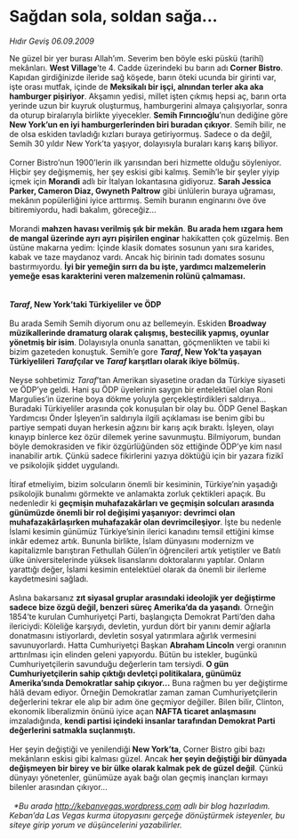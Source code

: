 # Sağdan sola, soldan sağa...

*Hıdır Geviş 06.09.2009*

<div class="taraf_structure_2col_1zq">
<div class="margen_n">



 <p>Ne güzel bir yer burası Allah’ım. Severim ben böyle eski püskü (tarihî) mekânları. <b>West Village</b>’te 4. Cadde üzerindeki bu barın adı <b>Corner Bistro</b>. Kapıdan girdiğinizde ileride sağ köşede, barın öteki ucunda bir girinti var, işte orası mutfak, içinde de <b>Meksikalı bir işçi, alnından terler aka aka hamburger pişiriyor</b>. Akşamın yedisi, millet işten çıkmış hepsi aç, barın orta yerinde uzun bir kuyruk oluşturmuş, hamburgerini almaya çalışıyorlar, sonra da oturup biralarıyla birlikte yiyecekler. <b>Semih Fırıncıoğlu</b>’nun dediğine göre <b>New York’un en iyi hamburgerlerinden biri buradan çıkıyor</b>. Semih bilir, ne de olsa eskiden tavladığı kızları buraya getiriyormuş. Sadece o da değil, Semih 30 yıldır New York’ta yaşıyor, dolayısıyla buraları karış karış biliyor. <br/><br/>Corner Bistro’nun 1900’lerin ilk yarısından beri hizmette olduğu söyleniyor. Hiçbir şey değişmemiş, her şey eskisi gibi kalmış. Semih’le bir şeyler yiyip içmek için <b>Morandi</b> adlı bir İtalyan lokantasına gidiyoruz. <b>Sarah Jessica Parker, Cameron Diaz, Gwyneth Paltrow</b> gibi ünlülerin buraya uğraması, mekânın popülerliğini iyice arttırmış. Semih buranın enginarını öve öve bitiremiyordu, hadi bakalım, göreceğiz... <br/><br/>Morandi <b>mahzen havası verilmiş şık bir mekân</b>. <b>Bu arada hem ızgara hem de mangal üzerinde ayrı ayrı pişirilen enginar</b> hakikatten çok güzelmiş. Ben üstüne makarna yedim: İçinde klasik domates sosunun yanı sıra karides, kabak ve taze maydanoz vardı. Ancak hiç birinin tadı domates sosunu bastırmıyordu. <b>İyi bir yemeğin sırrı da bu işte, yardımcı malzemelerin yemeğe esas karakterini veren malzemenin rolünü çalmaması.</b>   <b><i><br/><br/><br/>Taraf</i></b><b>, New York’taki Türkiyeliler ve ÖDP</b> <br/><br/>Bu arada Semih Semih diyorum onu az bellemeyin. Eskiden <b>Broadway müzikallerinde dramaturg olarak çalışmış, bestecilik yapmış, oyunlar yönetmiş bir isim</b>. Dolayısıyla onunla sanattan, göçmenlikten ve tabii ki bizim gazeteden konuştuk. Semih’e gore <b><i>Taraf</i>, New Yok’ta yaşayan Türkiyelileri <i>Taraf</i>çılar ve <i>Taraf</i> karşıtları olarak ikiye bölmüş.</b> <br/><br/>Neyse sohbetimiz <i>Taraf</i>’tan Amerikan siyasetine oradan da Türkiye siyaseti ve ÖDP’ye geldi. Hani şu ÖDP üyelerinin saygın bir entelektüel olan Roni Margulies’in üzerine boya dökme yoluyla gerçekleştirdikleri saldırıya... Buradaki Türkiyeliler arasında çok konuşulan bir olay bu. ÖDP Genel Başkan Yardımcısı Önder İşleyen’in saldırıyla ilgili açıklaması ise benim gibi bu partiye sempati duyan herkesin ağzını bir karış açık bıraktı. İşleyen, olayı kınayıp binlerce kez özür dilemek yerine savunmuştu. Bilmiyorum, bundan böyle demokrasiden ve fikir özgürlüğünden söz ettiğinde ÖDP’ye kim nasıl inanabilir artık. Çünkü sadece fikirlerini yazıya döktüğü için bir yazara fizikî ve psikolojik şiddet uygulandı. <br/><br/>İtiraf etmeliyim, bizim solcuların önemli bir kesiminin, Türkiye’nin yaşadığı psikolojik bunalımı görmekte ve anlamakta zorluk çektikleri apaçık. Bu nedenledir ki <b>geçmişin muhafazakârları ve geçmişin solcuları arasında günümüzde önemli bir rol değişimi yaşanıyor: devrimci olan muhafazakârlaşırken muhafazakâr olan devrimcileşiyor</b>. İşte bu nedenle İslami kesimin günümüz Türkiye’sinin ilerici kanadını temsil ettiğini kimse inkâr edemez artık. Bununla birlikte, İslam dünyasını modernizm ve kapitalizmle barıştıran Fethullah Gülen’in öğrencileri artık yetiştiler ve Batılı ülke üniversitelerinde yüksek lisanslarını doktoralarını yaptılar. Onların yarattığı değer, İslami kesimin entelektüel olarak da önemli bir ilerleme kaydetmesini sağladı. <i></i><br/><br/>Aslına bakarsanız <b>zıt siyasal gruplar arasındaki ideolojik yer değiştirme sadece bize özgü değil, benzeri süreç Amerika’da da yaşandı</b>. Örneğin 1854’te kurulan Cumhuriyetçi Parti, başlangıçta Demokrat Parti’den daha ilericiydi: Köleliğe karşıydı, devletin, yurdun dört bir yanını demir ağlarla donatmasını istiyorlardı, devletin sosyal yatırımlara ağırlık vermesini savunuyorlardı. Hatta Cumhuriyetçi Başkan <b>Abraham Lincoln</b> vergi oranının arttırılması için elinden geleni yapıyordu. Bütün bu istekler, bugünkü Cumhuriyetçilerin savunduğu değerlerin tam tersiydi. <b>O gün Cumhuriyetçilerin sahip çıktığı devletçi politikalara, günümüz Amerika’sında D</b><b>emokratlar sahip çıkıyor...</b> Buna rağmen bu yer değiştirme hâlâ devam ediyor. Örneğin Demokratlar zaman zaman Cumhuriyetçilerin değerlerini tekrar ele alıp bir adım öne geçmiyor değiller. Bilen bilir, Clinton, ekonomik liberalizmin önünü iyice açan <b>NAFTA ticaret anlaşmasını</b> imzaladığında, <b>kendi partisi içindeki insanlar tarafından Demokrat Parti değerlerini satmakla suçlanmıştı. </b><br/><br/>Her şeyin değiştiği ve yenilendiği <b>New York’ta</b>, Corner Bistro gibi bazı mekânların eskisi gibi kalması güzel. Ancak <b>her şeyin değiştiği bir dünyada değişmeyen bir birey ve bir ülke olarak kalmak pek de güzel değil</b>. Çünkü dünyayı yönetenler, günümüze ayak bağı olan geçmiş inançları kırmayı bilenler arasından çıkıyor... <b></b><br/><br/>  <i>*Bu arada </i><i><a href="http://kebanvegas.wordpress.com/">http://kebanvegas.wordpress.com</a></i><i> adlı bir blog hazırladım. Keban’da Las Vegas kurma ütopyasını gerçeğe dönüştürmek isteyenler, bu siteye girip yorum ve düşüncelerini yazabilirler.</i></p>
<br/>
<br/>
<br/>



<br/>


<div id="taraf_not">
</div>

</div>


</div>

